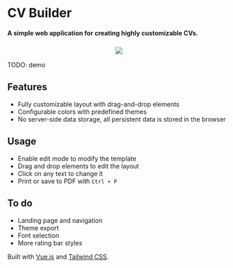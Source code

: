 # CV Builder

#### A simple web application for creating highly customizable CVs.

<!--suppress HtmlDeprecatedAttribute -->
<h3 align="center">
    
[![](https://img.shields.io/badge/Firebase_website-2dc02d)](https://cv-template-9f6e4.firebaseapp.com)

</h3>

TODO: demo

## Features
 - Fully customizable layout with drag-and-drop elements
 - Configurable colors with predefined themes
 - No server-side data storage, all persistent data is stored in the browser

## Usage
 - Enable edit mode to modify the template
 - Drag and drop elements to edit the layout
 - Click on any text to change it
 - Print or save to PDF with `Ctrl + P`

## To do
- Landing page and navigation
- Theme export
- Font selection
- More rating bar styles

Built with [Vue.js](https://vuejs.org/) and [Tailwind CSS](https://tailwindcss.com/).